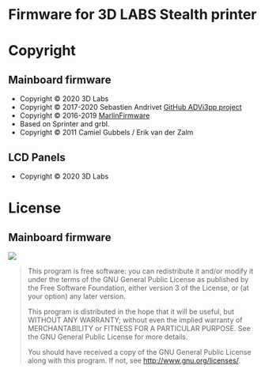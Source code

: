 # Firmware for 3D LABS Stealth printer

# Copyright

## Mainboard firmware

* Copyright &copy; 2020 3D Labs
* Copyright &copy; 2017-2020 Sebastien Andrivet [GitHub ADVi3pp project](https://github.com/andrivet/advi3pp])
* Copyright &copy; 2016-2019 [MarlinFirmware](https://github.com/MarlinFirmware/Marlin)
* Based on Sprinter and grbl.
* Copyright &copy; 2011 Camiel Gubbels / Erik van der Zalm

## LCD Panels

* Copyright &copy; 2020 3D Labs

# License

## Mainboard firmware

![](https://www.gnu.org/graphics/gplv3-127x51.png)

> This program is free software: you can redistribute it and/or modify it under the terms of the GNU General Public License as published by the Free Software Foundation, either version 3 of the License, or (at your option) any later version.
>
> This program is distributed in the hope that it will be useful, but WITHOUT ANY WARRANTY; without even the implied warranty of MERCHANTABILITY or FITNESS FOR A PARTICULAR PURPOSE.  See the GNU General Public License for more details.
>
> You should have received a copy of the GNU General Public License along with this program. If not, see <http://www.gnu.org/licenses/>.
